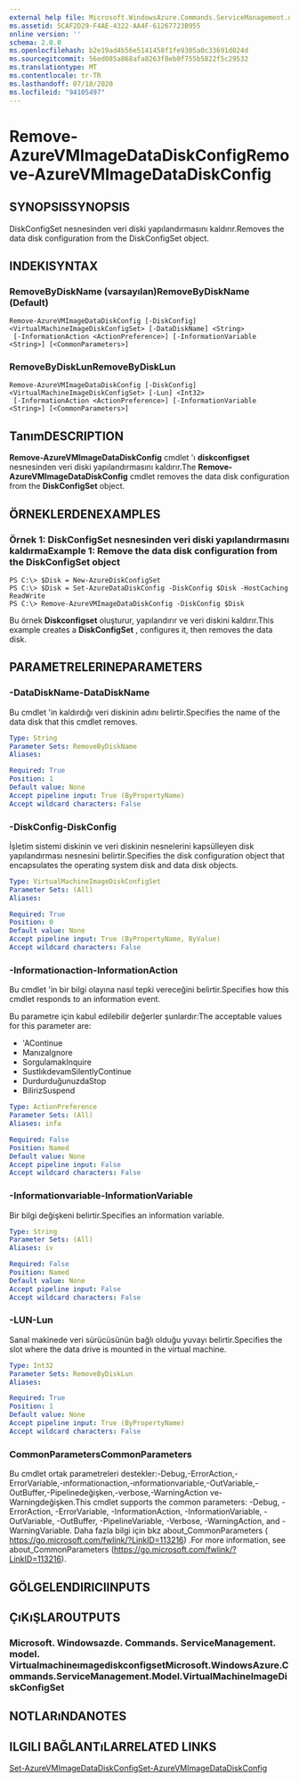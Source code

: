```yaml
---
external help file: Microsoft.WindowsAzure.Commands.ServiceManagement.dll-Help.xml
ms.assetid: 5CAF2D29-F4AE-4322-AA4F-61267723B955
online version: ''
schema: 2.0.0
ms.openlocfilehash: b2e19ad4b56e5141458f1fe9305a0c33691d024d
ms.sourcegitcommit: 56ed085a868afa8263f8eb0f755b5822f5c29532
ms.translationtype: MT
ms.contentlocale: tr-TR
ms.lasthandoff: 07/18/2020
ms.locfileid: "94105497"
---
```

# <span data-ttu-id="e57c8-101">Remove-AzureVMImageDataDiskConfig</span><span class="sxs-lookup"><span data-stu-id="e57c8-101">Remove-AzureVMImageDataDiskConfig</span></span>

## <span data-ttu-id="e57c8-102">SYNOPSIS</span><span class="sxs-lookup"><span data-stu-id="e57c8-102">SYNOPSIS</span></span>
<span data-ttu-id="e57c8-103">DiskConfigSet nesnesinden veri diski yapılandırmasını kaldırır.</span><span class="sxs-lookup"><span data-stu-id="e57c8-103">Removes the data disk configuration from the DiskConfigSet object.</span></span>

## <span data-ttu-id="e57c8-104">INDEKI</span><span class="sxs-lookup"><span data-stu-id="e57c8-104">SYNTAX</span></span>

### <span data-ttu-id="e57c8-105">RemoveByDiskName (varsayılan)</span><span class="sxs-lookup"><span data-stu-id="e57c8-105">RemoveByDiskName (Default)</span></span>
```
Remove-AzureVMImageDataDiskConfig [-DiskConfig] <VirtualMachineImageDiskConfigSet> [-DataDiskName] <String>
 [-InformationAction <ActionPreference>] [-InformationVariable <String>] [<CommonParameters>]
```

### <span data-ttu-id="e57c8-106">RemoveByDiskLun</span><span class="sxs-lookup"><span data-stu-id="e57c8-106">RemoveByDiskLun</span></span>
```
Remove-AzureVMImageDataDiskConfig [-DiskConfig] <VirtualMachineImageDiskConfigSet> [-Lun] <Int32>
 [-InformationAction <ActionPreference>] [-InformationVariable <String>] [<CommonParameters>]
```

## <span data-ttu-id="e57c8-107">Tanım</span><span class="sxs-lookup"><span data-stu-id="e57c8-107">DESCRIPTION</span></span>
<span data-ttu-id="e57c8-108">**Remove-AzureVMImageDataDiskConfig** cmdlet 'ı **diskconfigset** nesnesinden veri diski yapılandırmasını kaldırır.</span><span class="sxs-lookup"><span data-stu-id="e57c8-108">The **Remove-AzureVMImageDataDiskConfig** cmdlet removes the data disk configuration from the **DiskConfigSet** object.</span></span>

## <span data-ttu-id="e57c8-109">ÖRNEKLERDEN</span><span class="sxs-lookup"><span data-stu-id="e57c8-109">EXAMPLES</span></span>

### <span data-ttu-id="e57c8-110">Örnek 1: DiskConfigSet nesnesinden veri diski yapılandırmasını kaldırma</span><span class="sxs-lookup"><span data-stu-id="e57c8-110">Example 1: Remove the data disk configuration from the DiskConfigSet object</span></span>
```
PS C:\> $Disk = New-AzureDiskConfigSet
PS C:\> $Disk = Set-AzureDataDiskConfig -DiskConfig $Disk -HostCaching ReadWrite
PS C:\> Remove-AzureVMImageDataDiskConfig -DiskConfig $Disk
```

<span data-ttu-id="e57c8-111">Bu örnek **Diskconfigset** oluşturur, yapılandırır ve veri diskini kaldırır.</span><span class="sxs-lookup"><span data-stu-id="e57c8-111">This example creates a **DiskConfigSet** , configures it, then removes the data disk.</span></span>

## <span data-ttu-id="e57c8-112">PARAMETRELERINE</span><span class="sxs-lookup"><span data-stu-id="e57c8-112">PARAMETERS</span></span>

### <span data-ttu-id="e57c8-113">-DataDiskName</span><span class="sxs-lookup"><span data-stu-id="e57c8-113">-DataDiskName</span></span>
<span data-ttu-id="e57c8-114">Bu cmdlet 'in kaldırdığı veri diskinin adını belirtir.</span><span class="sxs-lookup"><span data-stu-id="e57c8-114">Specifies the name of the data disk that this cmdlet removes.</span></span>

```yaml
Type: String
Parameter Sets: RemoveByDiskName
Aliases: 

Required: True
Position: 1
Default value: None
Accept pipeline input: True (ByPropertyName)
Accept wildcard characters: False
```

### <span data-ttu-id="e57c8-115">-DiskConfig</span><span class="sxs-lookup"><span data-stu-id="e57c8-115">-DiskConfig</span></span>
<span data-ttu-id="e57c8-116">İşletim sistemi diskinin ve veri diskinin nesnelerini kapsülleyen disk yapılandırması nesnesini belirtir.</span><span class="sxs-lookup"><span data-stu-id="e57c8-116">Specifies the disk configuration object that encapsulates the operating system disk and data disk objects.</span></span>

```yaml
Type: VirtualMachineImageDiskConfigSet
Parameter Sets: (All)
Aliases: 

Required: True
Position: 0
Default value: None
Accept pipeline input: True (ByPropertyName, ByValue)
Accept wildcard characters: False
```

### <span data-ttu-id="e57c8-117">-Informationaction</span><span class="sxs-lookup"><span data-stu-id="e57c8-117">-InformationAction</span></span>
<span data-ttu-id="e57c8-118">Bu cmdlet 'in bir bilgi olayına nasıl tepki vereceğini belirtir.</span><span class="sxs-lookup"><span data-stu-id="e57c8-118">Specifies how this cmdlet responds to an information event.</span></span>

<span data-ttu-id="e57c8-119">Bu parametre için kabul edilebilir değerler şunlardır:</span><span class="sxs-lookup"><span data-stu-id="e57c8-119">The acceptable values for this parameter are:</span></span>

- <span data-ttu-id="e57c8-120">'A</span><span class="sxs-lookup"><span data-stu-id="e57c8-120">Continue</span></span>
- <span data-ttu-id="e57c8-121">Manıza</span><span class="sxs-lookup"><span data-stu-id="e57c8-121">Ignore</span></span>
- <span data-ttu-id="e57c8-122">Sorgulamak</span><span class="sxs-lookup"><span data-stu-id="e57c8-122">Inquire</span></span>
- <span data-ttu-id="e57c8-123">Sustlıkdevam</span><span class="sxs-lookup"><span data-stu-id="e57c8-123">SilentlyContinue</span></span>
- <span data-ttu-id="e57c8-124">Durdurduğunuzda</span><span class="sxs-lookup"><span data-stu-id="e57c8-124">Stop</span></span>
- <span data-ttu-id="e57c8-125">Biliriz</span><span class="sxs-lookup"><span data-stu-id="e57c8-125">Suspend</span></span>

```yaml
Type: ActionPreference
Parameter Sets: (All)
Aliases: infa

Required: False
Position: Named
Default value: None
Accept pipeline input: False
Accept wildcard characters: False
```

### <span data-ttu-id="e57c8-126">-Informationvariable</span><span class="sxs-lookup"><span data-stu-id="e57c8-126">-InformationVariable</span></span>
<span data-ttu-id="e57c8-127">Bir bilgi değişkeni belirtir.</span><span class="sxs-lookup"><span data-stu-id="e57c8-127">Specifies an information variable.</span></span>

```yaml
Type: String
Parameter Sets: (All)
Aliases: iv

Required: False
Position: Named
Default value: None
Accept pipeline input: False
Accept wildcard characters: False
```

### <span data-ttu-id="e57c8-128">-LUN</span><span class="sxs-lookup"><span data-stu-id="e57c8-128">-Lun</span></span>
<span data-ttu-id="e57c8-129">Sanal makinede veri sürücüsünün bağlı olduğu yuvayı belirtir.</span><span class="sxs-lookup"><span data-stu-id="e57c8-129">Specifies the slot where the data drive is mounted in the virtual machine.</span></span>

```yaml
Type: Int32
Parameter Sets: RemoveByDiskLun
Aliases: 

Required: True
Position: 1
Default value: None
Accept pipeline input: True (ByPropertyName)
Accept wildcard characters: False
```

### <span data-ttu-id="e57c8-130">CommonParameters</span><span class="sxs-lookup"><span data-stu-id="e57c8-130">CommonParameters</span></span>
<span data-ttu-id="e57c8-131">Bu cmdlet ortak parametreleri destekler:-Debug,-ErrorAction,-ErrorVariable,-ınformationaction,-ınformationvariable,-OutVariable,-OutBuffer,-Pipelinedeğişken,-verbose,-WarningAction ve-Warningdeğişken.</span><span class="sxs-lookup"><span data-stu-id="e57c8-131">This cmdlet supports the common parameters: -Debug, -ErrorAction, -ErrorVariable, -InformationAction, -InformationVariable, -OutVariable, -OutBuffer, -PipelineVariable, -Verbose, -WarningAction, and -WarningVariable.</span></span> <span data-ttu-id="e57c8-132">Daha fazla bilgi için bkz about_CommonParameters ( https://go.microsoft.com/fwlink/?LinkID=113216) .</span><span class="sxs-lookup"><span data-stu-id="e57c8-132">For more information, see about_CommonParameters (https://go.microsoft.com/fwlink/?LinkID=113216).</span></span>

## <span data-ttu-id="e57c8-133">GÖLGELENDIRICI</span><span class="sxs-lookup"><span data-stu-id="e57c8-133">INPUTS</span></span>

## <span data-ttu-id="e57c8-134">ÇıKıŞLAR</span><span class="sxs-lookup"><span data-stu-id="e57c8-134">OUTPUTS</span></span>

### <span data-ttu-id="e57c8-135">Microsoft. Windowsazde. Commands. ServiceManagement. model. Virtualmachineımagediskconfigset</span><span class="sxs-lookup"><span data-stu-id="e57c8-135">Microsoft.WindowsAzure.Commands.ServiceManagement.Model.VirtualMachineImageDiskConfigSet</span></span>

## <span data-ttu-id="e57c8-136">NOTLARıNDA</span><span class="sxs-lookup"><span data-stu-id="e57c8-136">NOTES</span></span>

## <span data-ttu-id="e57c8-137">ILGILI BAĞLANTıLAR</span><span class="sxs-lookup"><span data-stu-id="e57c8-137">RELATED LINKS</span></span>

[<span data-ttu-id="e57c8-138">Set-AzureVMImageDataDiskConfig</span><span class="sxs-lookup"><span data-stu-id="e57c8-138">Set-AzureVMImageDataDiskConfig</span></span>](./Set-AzureVMImageDataDiskConfig.md)


